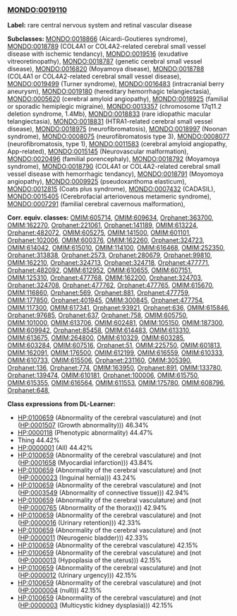 
### [MONDO:0019110](http://purl.obolibrary.org/obo/MONDO_0019110)
**Label:** rare central nervous system and retinal vascular disease

**Subclasses:** [MONDO:0018866](http://purl.obolibrary.org/obo/MONDO_0018866) (Aicardi-Goutieres syndrome), [MONDO:0018789](http://purl.obolibrary.org/obo/MONDO_0018789) (COL4A1 or COL4A2-related cerebral small vessel disease with ischemic tendancy), [MONDO:0019516](http://purl.obolibrary.org/obo/MONDO_0019516) (exudative vitreoretinopathy), [MONDO:0018787](http://purl.obolibrary.org/obo/MONDO_0018787) (genetic cerebral small vessel disease), [MONDO:0016820](http://purl.obolibrary.org/obo/MONDO_0016820) (Moyamoya disease), [MONDO:0018788](http://purl.obolibrary.org/obo/MONDO_0018788) (COL4A1 or COL4A2-related cerebral small vessel disease), [MONDO:0019499](http://purl.obolibrary.org/obo/MONDO_0019499) (Turner syndrome), [MONDO:0016483](http://purl.obolibrary.org/obo/MONDO_0016483) (intracranial berry aneurysm), [MONDO:0019180](http://purl.obolibrary.org/obo/MONDO_0019180) (hereditary hemorrhagic telangiectasia), [MONDO:0005620](http://purl.obolibrary.org/obo/MONDO_0005620) (cerebral amyloid angiopathy), [MONDO:0018925](http://purl.obolibrary.org/obo/MONDO_0018925) (familial or sporadic hemiplegic migraine), [MONDO:0013357](http://purl.obolibrary.org/obo/MONDO_0013357) (chromosome 17q11.2 deletion syndrome, 1.4Mb), [MONDO:0018833](http://purl.obolibrary.org/obo/MONDO_0018833) (rare idiopathic macular telangiectasia), [MONDO:0018831](http://purl.obolibrary.org/obo/MONDO_0018831) (HTRA1-related cerebral small vessel disease), [MONDO:0018975](http://purl.obolibrary.org/obo/MONDO_0018975) (neurofibromatosis), [MONDO:0018997](http://purl.obolibrary.org/obo/MONDO_0018997) (Noonan syndrome), [MONDO:0008075](http://purl.obolibrary.org/obo/MONDO_0008075) (neurofibromatosis type 3), [MONDO:0008077](http://purl.obolibrary.org/obo/MONDO_0008077) (neurofibromatosis, type 1), [MONDO:0011583](http://purl.obolibrary.org/obo/MONDO_0011583) (cerebral amyloid angiopathy, App-related), [MONDO:0015145](http://purl.obolibrary.org/obo/MONDO_0015145) (Neurovascular malformation), [MONDO:0020496](http://purl.obolibrary.org/obo/MONDO_0020496) (familial porencephaly), [MONDO:0018792](http://purl.obolibrary.org/obo/MONDO_0018792) (Moyamoya syndrome), [MONDO:0018790](http://purl.obolibrary.org/obo/MONDO_0018790) (COL4A1 or COL4A2-related cerebral small vessel disease with hemorrhagic tendancy), [MONDO:0018791](http://purl.obolibrary.org/obo/MONDO_0018791) (Moyomoya angiopathy), [MONDO:0009925](http://purl.obolibrary.org/obo/MONDO_0009925) (pseudoxanthoma elasticum), [MONDO:0012815](http://purl.obolibrary.org/obo/MONDO_0012815) (Coats plus syndrome), [MONDO:0007432](http://purl.obolibrary.org/obo/MONDO_0007432) (CADASIL), [MONDO:0015405](http://purl.obolibrary.org/obo/MONDO_0015405) (Cerebrofacial arteriovenous metameric syndrome), [MONDO:0007291](http://purl.obolibrary.org/obo/MONDO_0007291) (familial cerebral cavernous malformation), 

**Corr. equiv. classes:** [OMIM:605714](http://purl.obolibrary.org/obo/OMIM_605714), [OMIM:609634](http://purl.obolibrary.org/obo/OMIM_609634), [Orphanet:363700](http://www.orpha.net/ORDO/Orphanet_363700), [OMIM:162270](http://purl.obolibrary.org/obo/OMIM_162270), [Orphanet:221061](http://www.orpha.net/ORDO/Orphanet_221061), [Orphanet:141189](http://www.orpha.net/ORDO/Orphanet_141189), [OMIM:613224](http://purl.obolibrary.org/obo/OMIM_613224), [Orphanet:482072](http://www.orpha.net/ORDO/Orphanet_482072), [OMIM:605275](http://purl.obolibrary.org/obo/OMIM_605275), [OMIM:141500](http://purl.obolibrary.org/obo/OMIM_141500), [OMIM:601101](http://purl.obolibrary.org/obo/OMIM_601101), [Orphanet:102006](http://www.orpha.net/ORDO/Orphanet_102006), [OMIM:600376](http://purl.obolibrary.org/obo/OMIM_600376), [OMIM:162260](http://purl.obolibrary.org/obo/OMIM_162260), [Orphanet:324723](http://www.orpha.net/ORDO/Orphanet_324723), [OMIM:614042](http://purl.obolibrary.org/obo/OMIM_614042), [OMIM:615010](http://purl.obolibrary.org/obo/OMIM_615010), [OMIM:114100](http://purl.obolibrary.org/obo/OMIM_114100), [OMIM:616468](http://purl.obolibrary.org/obo/OMIM_616468), [OMIM:252350](http://purl.obolibrary.org/obo/OMIM_252350), [Orphanet:313838](http://www.orpha.net/ORDO/Orphanet_313838), [Orphanet:2573](http://www.orpha.net/ORDO/Orphanet_2573), [Orphanet:280679](http://www.orpha.net/ORDO/Orphanet_280679), [Orphanet:99810](http://www.orpha.net/ORDO/Orphanet_99810), [OMIM:162210](http://purl.obolibrary.org/obo/OMIM_162210), [Orphanet:324713](http://www.orpha.net/ORDO/Orphanet_324713), [Orphanet:324718](http://www.orpha.net/ORDO/Orphanet_324718), [Orphanet:477771](http://www.orpha.net/ORDO/Orphanet_477771), [Orphanet:482092](http://www.orpha.net/ORDO/Orphanet_482092), [OMIM:612952](http://purl.obolibrary.org/obo/OMIM_612952), [OMIM:610655](http://purl.obolibrary.org/obo/OMIM_610655), [OMIM:607151](http://purl.obolibrary.org/obo/OMIM_607151), [OMIM:125310](http://purl.obolibrary.org/obo/OMIM_125310), [Orphanet:477768](http://www.orpha.net/ORDO/Orphanet_477768), [OMIM:162200](http://purl.obolibrary.org/obo/OMIM_162200), [Orphanet:324703](http://www.orpha.net/ORDO/Orphanet_324703), [Orphanet:324708](http://www.orpha.net/ORDO/Orphanet_324708), [Orphanet:477762](http://www.orpha.net/ORDO/Orphanet_477762), [Orphanet:477765](http://www.orpha.net/ORDO/Orphanet_477765), [OMIM:615670](http://purl.obolibrary.org/obo/OMIM_615670), [OMIM:116860](http://purl.obolibrary.org/obo/OMIM_116860), [Orphanet:569](http://www.orpha.net/ORDO/Orphanet_569), [Orphanet:881](http://www.orpha.net/ORDO/Orphanet_881), [Orphanet:477759](http://www.orpha.net/ORDO/Orphanet_477759), [OMIM:177850](http://purl.obolibrary.org/obo/OMIM_177850), [Orphanet:401945](http://www.orpha.net/ORDO/Orphanet_401945), [OMIM:300845](http://purl.obolibrary.org/obo/OMIM_300845), [Orphanet:477754](http://www.orpha.net/ORDO/Orphanet_477754), [OMIM:117300](http://purl.obolibrary.org/obo/OMIM_117300), [OMIM:617341](http://purl.obolibrary.org/obo/OMIM_617341), [Orphanet:93921](http://www.orpha.net/ORDO/Orphanet_93921), [Orphanet:636](http://www.orpha.net/ORDO/Orphanet_636), [OMIM:615846](http://purl.obolibrary.org/obo/OMIM_615846), [Orphanet:97685](http://www.orpha.net/ORDO/Orphanet_97685), [Orphanet:637](http://www.orpha.net/ORDO/Orphanet_637), [Orphanet:758](http://www.orpha.net/ORDO/Orphanet_758), [OMIM:605750](http://purl.obolibrary.org/obo/OMIM_605750), [OMIM:101000](http://purl.obolibrary.org/obo/OMIM_101000), [OMIM:613706](http://purl.obolibrary.org/obo/OMIM_613706), [OMIM:602481](http://purl.obolibrary.org/obo/OMIM_602481), [OMIM:105150](http://purl.obolibrary.org/obo/OMIM_105150), [OMIM:187300](http://purl.obolibrary.org/obo/OMIM_187300), [OMIM:609942](http://purl.obolibrary.org/obo/OMIM_609942), [Orphanet:85458](http://www.orpha.net/ORDO/Orphanet_85458), [OMIM:614483](http://purl.obolibrary.org/obo/OMIM_614483), [OMIM:613310](http://purl.obolibrary.org/obo/OMIM_613310), [OMIM:613675](http://purl.obolibrary.org/obo/OMIM_613675), [OMIM:264800](http://purl.obolibrary.org/obo/OMIM_264800), [OMIM:610329](http://purl.obolibrary.org/obo/OMIM_610329), [OMIM:603285](http://purl.obolibrary.org/obo/OMIM_603285), [OMIM:603284](http://purl.obolibrary.org/obo/OMIM_603284), [OMIM:607516](http://purl.obolibrary.org/obo/OMIM_607516), [Orphanet:51](http://www.orpha.net/ORDO/Orphanet_51), [OMIM:225750](http://purl.obolibrary.org/obo/OMIM_225750), [OMIM:601813](http://purl.obolibrary.org/obo/OMIM_601813), [OMIM:162091](http://purl.obolibrary.org/obo/OMIM_162091), [OMIM:176500](http://purl.obolibrary.org/obo/OMIM_176500), [OMIM:612199](http://purl.obolibrary.org/obo/OMIM_612199), [OMIM:616559](http://purl.obolibrary.org/obo/OMIM_616559), [OMIM:610333](http://purl.obolibrary.org/obo/OMIM_610333), [OMIM:610733](http://purl.obolibrary.org/obo/OMIM_610733), [OMIM:615506](http://purl.obolibrary.org/obo/OMIM_615506), [Orphanet:231160](http://www.orpha.net/ORDO/Orphanet_231160), [OMIM:305390](http://purl.obolibrary.org/obo/OMIM_305390), [Orphanet:136](http://www.orpha.net/ORDO/Orphanet_136), [Orphanet:774](http://www.orpha.net/ORDO/Orphanet_774), [OMIM:163950](http://purl.obolibrary.org/obo/OMIM_163950), [Orphanet:891](http://www.orpha.net/ORDO/Orphanet_891), [OMIM:133780](http://purl.obolibrary.org/obo/OMIM_133780), [Orphanet:139474](http://www.orpha.net/ORDO/Orphanet_139474), [OMIM:610181](http://purl.obolibrary.org/obo/OMIM_610181), [Orphanet:100006](http://www.orpha.net/ORDO/Orphanet_100006), [OMIM:615750](http://purl.obolibrary.org/obo/OMIM_615750), [OMIM:615355](http://purl.obolibrary.org/obo/OMIM_615355), [OMIM:616564](http://purl.obolibrary.org/obo/OMIM_616564), [OMIM:611553](http://purl.obolibrary.org/obo/OMIM_611553), [OMIM:175780](http://purl.obolibrary.org/obo/OMIM_175780), [OMIM:608796](http://purl.obolibrary.org/obo/OMIM_608796), [Orphanet:648](http://www.orpha.net/ORDO/Orphanet_648), 

**Class expressions from DL-Learner:**

- [HP:0100659](http://purl.obolibrary.org/obo/HP_0100659) (Abnormality of the cerebral vasculature) and (not ([HP:0001507](http://purl.obolibrary.org/obo/HP_0001507) (Growth abnormality))) 46.34%
- [HP:0000118](http://purl.obolibrary.org/obo/HP_0000118) (Phenotypic abnormality) 44.47%
- Thing 44.42%
- [HP:0000001](http://purl.obolibrary.org/obo/HP_0000001) (All) 44.42%
- [HP:0100659](http://purl.obolibrary.org/obo/HP_0100659) (Abnormality of the cerebral vasculature) and (not ([HP:0001658](http://purl.obolibrary.org/obo/HP_0001658) (Myocardial infarction))) 43.84%
- [HP:0100659](http://purl.obolibrary.org/obo/HP_0100659) (Abnormality of the cerebral vasculature) and (not ([HP:0000023](http://purl.obolibrary.org/obo/HP_0000023) (Inguinal hernia))) 43.24%
- [HP:0100659](http://purl.obolibrary.org/obo/HP_0100659) (Abnormality of the cerebral vasculature) and (not ([HP:0003549](http://purl.obolibrary.org/obo/HP_0003549) (Abnormality of connective tissue))) 42.94%
- [HP:0100659](http://purl.obolibrary.org/obo/HP_0100659) (Abnormality of the cerebral vasculature) and (not ([HP:0000765](http://purl.obolibrary.org/obo/HP_0000765) (Abnormality of the thorax))) 42.94%
- [HP:0100659](http://purl.obolibrary.org/obo/HP_0100659) (Abnormality of the cerebral vasculature) and (not ([HP:0000016](http://purl.obolibrary.org/obo/HP_0000016) (Urinary retention))) 42.33%
- [HP:0100659](http://purl.obolibrary.org/obo/HP_0100659) (Abnormality of the cerebral vasculature) and (not ([HP:0000011](http://purl.obolibrary.org/obo/HP_0000011) (Neurogenic bladder))) 42.33%
- [HP:0100659](http://purl.obolibrary.org/obo/HP_0100659) (Abnormality of the cerebral vasculature) 42.15%
- [HP:0100659](http://purl.obolibrary.org/obo/HP_0100659) (Abnormality of the cerebral vasculature) and (not ([HP:0000013](http://purl.obolibrary.org/obo/HP_0000013) (Hypoplasia of the uterus))) 42.15%
- [HP:0100659](http://purl.obolibrary.org/obo/HP_0100659) (Abnormality of the cerebral vasculature) and (not ([HP:0000012](http://purl.obolibrary.org/obo/HP_0000012) (Urinary urgency))) 42.15%
- [HP:0100659](http://purl.obolibrary.org/obo/HP_0100659) (Abnormality of the cerebral vasculature) and (not ([HP:0000004](http://purl.obolibrary.org/obo/HP_0000004) (null))) 42.15%
- [HP:0100659](http://purl.obolibrary.org/obo/HP_0100659) (Abnormality of the cerebral vasculature) and (not ([HP:0000003](http://purl.obolibrary.org/obo/HP_0000003) (Multicystic kidney dysplasia))) 42.15%


